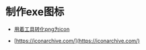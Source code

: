 # 制作exe图标

- [用着工具转化png为icon](https://imagemagick.org/)

- [https://iconarchive.com/](https://iconarchive.com/)
